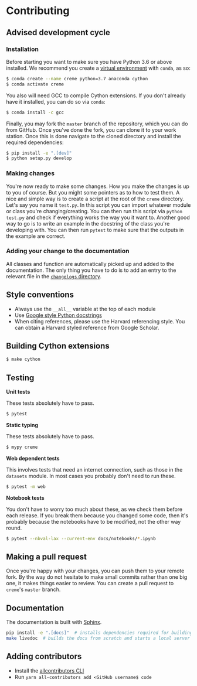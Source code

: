 # Contributing

## Advised development cycle

### Installation

Before starting you want to make sure you have Python 3.6 or above installed. We recommend you create a [virtual environment](https://uoa-eresearch.github.io/eresearch-cookbook/recipe/2014/11/20/conda/) with `conda`, as so:

```sh
$ conda create --name creme python=3.7 anaconda cython
$ conda activate creme
```

You also will need GCC to compile Cython extensions. If you don't already have it installed, you can do so via `conda`:

```sh
$ conda install -c gcc
```

Finally, you may fork the `master` branch of the repository, which you can do from GitHub. Once you've done the fork, you can clone it to your work station. Once this is done navigate to the cloned directory and install the required dependencies:

```sh
$ pip install -e ".[dev]"
$ python setup.py develop
```

### Making changes

You're now ready to make some changes. How you make the changes is up to you of course. But you might some pointers as to how to test them. A nice and simple way is to create a script at the root of the `creme` directory. Let's say you name it `test.py`. In this script you can import whatever module or class you're changing/creating. You can then run this script via `python test.py` and check if everything works the way you it want to. Another good way to go is to write an example in the docstring of the class you're developing with. You can then run `pytest` to make sure that the outputs in the example are correct.

### Adding your change to the documentation

All classes and function are automatically picked up and added to the documentation. The only thing you have to do is to add an entry to the relevant file in the [`changelogs` directory](docs/changelogs).


## Style conventions

- Always use the `__all__` variable at the top of each module
- Use [Google style Python docstrings](https://www.sphinx-doc.org/en/master/usage/extensions/example_google.html#example-google)
- When citing references, please use the Harvard referencing style. You can obtain a Harvard styled reference from Google Scholar.


## Building Cython extensions

```sh
$ make cython
```


## Testing

**Unit tests**

These tests absolutely have to pass.

```sh
$ pytest
```

**Static typing**

These tests absolutely have to pass.

```sh
$ mypy creme
```

**Web dependent tests**

This involves tests that need an internet connection, such as those in the `datasets` module. In most cases you probably don't need to run these.

```sh
$ pytest -m web
```

**Notebook tests**

You don't have to worry too much about these, as we check them before each release. If you break them because you changed some code, then it's probably because the notebooks have to be modified, not the other way round.

```sh
$ pytest --nbval-lax --current-env docs/notebooks/*.ipynb
```


## Making a pull request

Once you're happy with your changes, you can push them to your remote fork. By the way do not hesitate to make small commits rather than one big one, it makes things easier to review. You can create a pull request to `creme`'s `master` branch.


## Documentation

The documentation is built with [Sphinx](http://www.sphinx-doc.org/en/master/).

```sh
pip install -e ".[docs]"  # installs dependencies required for building the docs
make livedoc  # builds the docs from scratch and starts a local server
```


## Adding contributors

- Install the [allcontributors CLI](https://allcontributors.org/docs/en/cli/installation)
- Run `yarn all-contributors add <GitHub username$ code`
